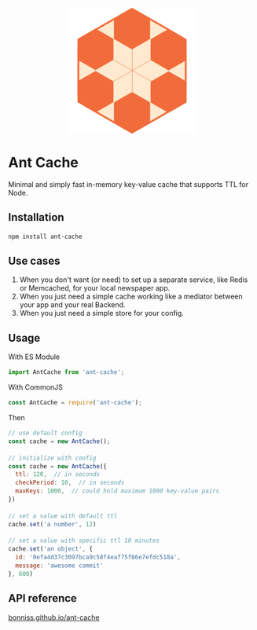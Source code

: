 <p align="center">
<img alt="Ant Cache logo" src="https://raw.githubusercontent.com/bonniss/ant-cache/main/logo.svg">
</p>

# Ant Cache

Minimal and simply fast in-memory key-value cache that supports TTL for Node.

## Installation

```sh
npm install ant-cache
```

## Use cases

1. When you don't want (or need) to set up a separate service, like Redis or Memcached, for your local newspaper app.
2. When you just need a simple cache working like a mediator between your app and your real Backend.
3. When you just need a simple store for your config.

## Usage

With ES Module

 ```js
 import AntCache from 'ant-cache';
 ```

With CommonJS

 ```js
 const AntCache = require('ant-cache');
 ```

Then

```js
// use default config
const cache = new AntCache();

// initialize with config
const cache = new AntCache({
  ttl: 120,  // in seconds
  checkPeriod: 10,  // in seconds
  maxKeys: 1000,  // could hold maximum 1000 key-value pairs
})

// set a value with default ttl
cache.set('a number', 12)

// set a value with specific ttl 10 minutes
cache.set('an object', {
  id: '0efa4d37c3097bca9c58f4eaf75f86e7efdc518a',
  message: 'awesome commit'
}, 600)
```

## API reference

[bonniss.github.io/ant-cache](https://bonniss.github.io/ant-cache/)
